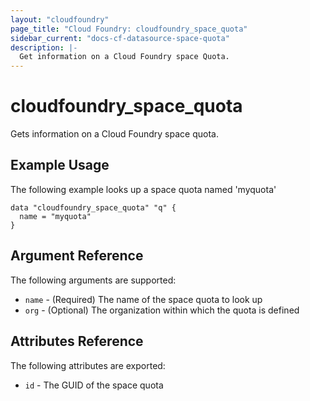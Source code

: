 ```yaml
---
layout: "cloudfoundry"
page_title: "Cloud Foundry: cloudfoundry_space_quota"
sidebar_current: "docs-cf-datasource-space-quota"
description: |-
  Get information on a Cloud Foundry space Quota.
---
```


# cloudfoundry\_space\_quota

Gets information on a Cloud Foundry space quota.

## Example Usage

The following example looks up a space quota named 'myquota'

```
data "cloudfoundry_space_quota" "q" {
  name = "myquota"
}
```

## Argument Reference

The following arguments are supported:

* `name` - (Required) The name of the space quota to look up
* `org` - (Optional) The organization within which the quota is defined

## Attributes Reference

The following attributes are exported:

* `id` - The GUID of the space quota
